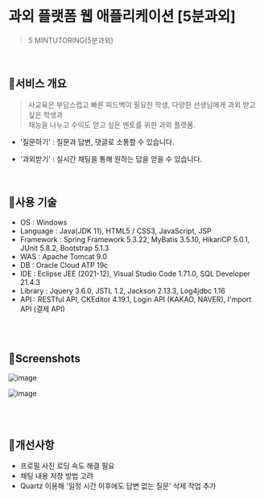 
# 과외 플랫폼 웹 애플리케이션 [5분과외]

>5 MINTUTORING(5분과외)

<br>

## :pushpin:서비스 개요

>사교육은 부담스럽고 빠른 피드백이 필요한 학생, 다양한 선생님에게 과외 받고 싶은 학생과 <br>
>재능을 나누고 수익도 얻고 싶은 멘토를 위한 과외 플랫폼.


- '질문하기' : 질문과 답변, 댓글로 소통할 수 있습니다. 

- '과외받기' : 실시간 채팅을 통해 원하는 답을 얻을 수 있습니다.  

<br>

## :pushpin:사용 기술

- OS : Windows
- Language : Java(JDK 11), HTML5 / CSS3, JavaScript, JSP
- Framework : Spring Framework 5.3.22, MyBatis 3.5.10, HikariCP 5.0.1, JUnit 5.8.2, Bootstrap 5.1.3
- WAS : Apache Tomcat 9.0
- DB : Oracle Cloud ATP 19c
- IDE : Eclipse JEE (2021-12), Visual Studio Code 1.71.0, SQL Developer 21.4.3
- Library : Jquery 3.6.0, JSTL 1.2, Jackson 2.13.3, Log4jdbc 1.16
- API : RESTful API, CKEditor 4.19.1, Login API (KAKAO, NAVER), I'mport API (결제 API)

<br><br>

## :pushpin:Screenshots
![image](https://user-images.githubusercontent.com/97965594/194355065-c0565dd3-ac0b-48a8-b44d-8416cf017122.png)

![image](https://user-images.githubusercontent.com/97965594/194355271-4b5686ea-dd40-4392-945e-d54d1880c89f.png)

<br><br>

## :pushpin:개선사항
- 프로필 사진 로딩 속도 해결 필요
- 채팅 내용 저장 방법 고려
- Quartz 이용해 '일정 시간 이후에도 답변 없는 질문' 삭제 작업 추가


<br><br>


